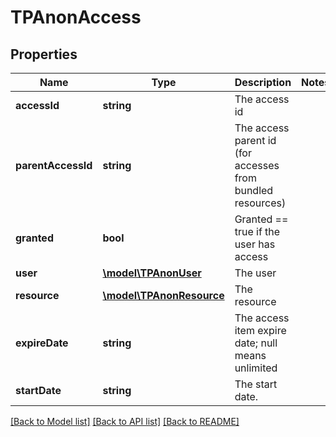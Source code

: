 # TPAnonAccess

## Properties
Name | Type | Description | Notes
------------ | ------------- | ------------- | -------------
**accessId** | **string** | The access id | 
**parentAccessId** | **string** | The access parent id (for accesses from bundled resources) | 
**granted** | **bool** | Granted == true if the user has access | 
**user** | [**\model\TPAnonUser**](TPAnonUser.md) | The user | 
**resource** | [**\model\TPAnonResource**](TPAnonResource.md) | The resource | 
**expireDate** | **string** | The access item expire date; null means unlimited | 
**startDate** | **string** | The start date. | 

[[Back to Model list]](../README.md#documentation-for-models) [[Back to API list]](../README.md#documentation-for-api-endpoints) [[Back to README]](../README.md)


